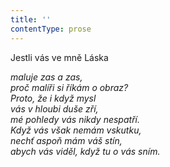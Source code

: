 ```yaml
---
title: ''
contentType: prose
---
```


Jestli vás ve mně Láska

_maluje zas a zas,  
proč malíři si říkám o obraz?  
Proto, že i když mysl  
vás v hloubi duše zří,  
mé pohledy vás nikdy nespatří.  
Když vás však nemám vskutku,  
nechť aspoň mám váš stín,  
abych vás viděl, když tu o vás sním._
